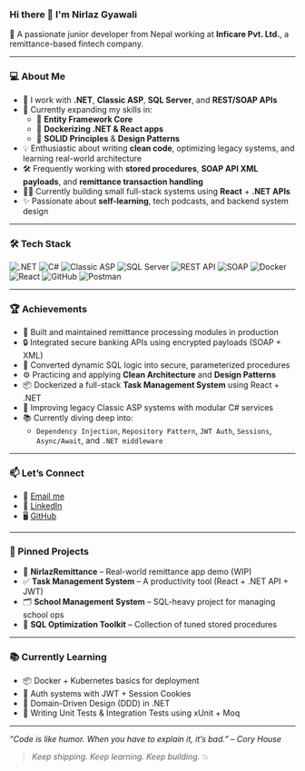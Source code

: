 ### Hi there 👋 I'm Nirlaz Gyawali

🔧 A passionate junior developer from Nepal working at **Inficare Pvt. Ltd.**, a remittance-based fintech company.

---

### 💻 About Me

- 🔭 I work with **.NET**, **Classic ASP**, **SQL Server**, and **REST/SOAP APIs**
- 🌱 Currently expanding my skills in:
  - 🧩 **Entity Framework Core**
  - 🐳 **Dockerizing .NET & React apps**
  - 🧠 **SOLID Principles** & **Design Patterns**
- 💡 Enthusiastic about writing **clean code**, optimizing legacy systems, and learning real-world architecture
- 🛠️ Frequently working with **stored procedures**, **SOAP API XML payloads**, and **remittance transaction handling**
- 👨‍💻 Currently building small full-stack systems using **React** + **.NET APIs**
- ✨ Passionate about **self-learning**, tech podcasts, and backend system design

---

### 🛠️ Tech Stack

![.NET](https://img.shields.io/badge/.NET-512BD4?style=for-the-badge&logo=dotnet&logoColor=white)
![C#](https://img.shields.io/badge/C%23-239120?style=for-the-badge&logo=csharp&logoColor=white)
![Classic ASP](https://img.shields.io/badge/Classic%20ASP-blue?style=for-the-badge)
![SQL Server](https://img.shields.io/badge/SQL_Server-CC2927?style=for-the-badge&logo=microsoftsqlserver&logoColor=white)
![REST API](https://img.shields.io/badge/API-FF6C37?style=for-the-badge)
![SOAP](https://img.shields.io/badge/SOAP-XML-blueviolet?style=for-the-badge)
![Docker](https://img.shields.io/badge/Docker-2496ED?style=for-the-badge&logo=docker&logoColor=white)
![React](https://img.shields.io/badge/React-61DAFB?style=for-the-badge&logo=react&logoColor=black)
![GitHub](https://img.shields.io/badge/GitHub-181717?style=for-the-badge&logo=github&logoColor=white)
![Postman](https://img.shields.io/badge/Postman-FF6C37?style=for-the-badge&logo=postman&logoColor=white)

---

### 🏆 Achievements

- 🚀 Built and maintained remittance processing modules in production
- 🔒 Integrated secure banking APIs using encrypted payloads (SOAP + XML)
- 🧼 Converted dynamic SQL logic into secure, parameterized procedures
- ⚙️ Practicing and applying **Clean Architecture** and **Design Patterns**
- 📦 Dockerized a full-stack **Task Management System** using React + .NET
- 🔄 Improving legacy Classic ASP systems with modular C# services
- 📚 Currently diving deep into:
  - `Dependency Injection`, `Repository Pattern`, `JWT Auth`, `Sessions`, `Async/Await`, and `.NET middleware`

---

### 📫 Let’s Connect

- 📧 [Email me](mailto:ngnirlazgyawali611@gmail.com)
- 💼 [LinkedIn](https://www.linkedin.com/in/er-nirlaz-gyawali-b178382ba/)
- 🖥️ [GitHub](https://github.com/Nirlaz)

---

### 📌 Pinned Projects

- 🧾 **NirlazRemittance** – Real-world remittance app demo (WIP)
- ✅ **Task Management System** – A productivity tool (React + .NET API + JWT)
- 🗂️ **School Management System** – SQL-heavy project for managing school ops
- 🔧 **SQL Optimization Toolkit** – Collection of tuned stored procedures

---

### 📚 Currently Learning

- 📦 Docker + Kubernetes basics for deployment
- 🔐 Auth systems with JWT + Session Cookies
- 🎯 Domain-Driven Design (DDD) in .NET
- 🧪 Writing Unit Tests & Integration Tests using xUnit + Moq

---

_“Code is like humor. When you have to explain it, it’s bad.” – Cory House_

> *Keep shipping. Keep learning. Keep building.* 💥
